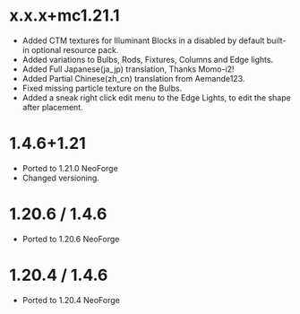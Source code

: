 # x.x.x+mc1.21.1
* Added CTM textures for Illuminant Blocks in a disabled by default built-in optional resource pack.
* Added variations to Bulbs, Rods, Fixtures, Columns and Edge lights.
* Added Full Japanese(ja_jp) translation, Thanks Momo-i2!
* Added Partial Chinese(zh_cn) translation from Aemande123.
* Fixed missing particle texture on the Bulbs.
* Added a sneak right click edit menu to the Edge Lights, to edit the shape after placement.

# 1.4.6+1.21
* Ported to 1.21.0 NeoForge
* Changed versioning.

# 1.20.6 / 1.4.6
* Ported to 1.20.6 NeoForge

# 1.20.4 / 1.4.6
* Ported to 1.20.4 NeoForge